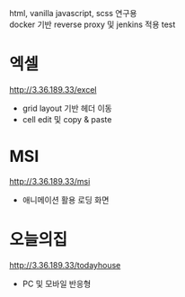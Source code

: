 html, vanilla javascript, scss 연구용  
docker 기반 reverse proxy 및 jenkins 적용  test

# 엑셀 
http://3.36.189.33/excel 
- grid layout 기반 헤더 이동  
- cell edit 및 copy & paste  

# MSI 
http://3.36.189.33/msi 
- 애니메이션 활용 로딩 화면 

# 오늘의집  
http://3.36.189.33/todayhouse  
- PC 및 모바일 반응형  

